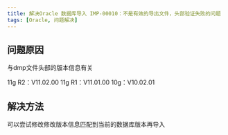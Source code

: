 ```yaml
---
title: 解决Oracle 数据库导入 IMP-00010：不是有效的导出文件，头部验证失败的问题
tags: [Oracle, 问题解决]
---
```


## 问题原因

与dmp文件头部的版本信息有关

11g R2：V11.02.00
11g R1：V11.01.00
10g：V10.02.01

## 解决方法

可以尝试修改修改版本信息匹配到当前的数据库版本再导入